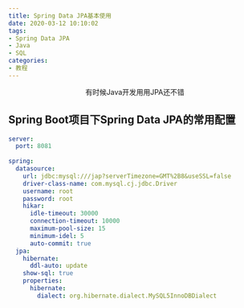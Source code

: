 ```yaml
---
title: Spring Data JPA基本使用
date: 2020-03-12 10:10:02
tags:
- Spring Data JPA
- Java
- SQL
categories:
- 教程
---
```


<div style="text-align: center;">有时候Java开发用用JPA还不错</div>
<!-- more -->

## Spring Boot项目下Spring Data JPA的常用配置

```yaml
server:
  port: 8081
  
spring:
  datasource:
    url: jdbc:mysql:///jap?serverTimezone=GMT%2B8&useSSL=false
    driver-class-name: com.mysql.cj.jdbc.Driver
    username: root
    password: root
    hikar:
      idle-timeout: 30000
      connection-timeout: 10000
      maximum-pool-size: 15
      minimum-idel: 5
      auto-commit: true
  jpa:
    hibernate:
      ddl-auto: update
    show-sql: true
    properties:
      hibernate:
        dialect: org.hibernate.dialect.MySQL5InnoDBDialect
```

